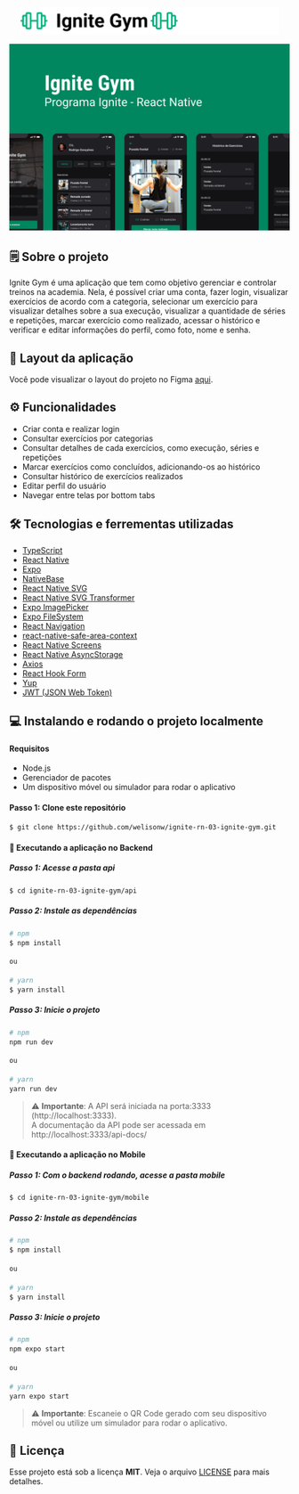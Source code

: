 <p align='center'>
  <img alt="Icon logo" src="./mobile/src/assets/logo-github.png#gh-light-mode-only" width="230px" />
  <img alt="Icon logo" src="./mobile/src/assets/logo.svg#gh-dark-mode-only" width="230px" />
</p>


![image](./mobile/src/assets/cover.png)

## 🗒️ Sobre o projeto
Ignite Gym é uma aplicação que tem como objetivo gerenciar e controlar treinos na academia. Nela, é possível criar uma conta, fazer login, visualizar exercícios de acordo com a categoria, selecionar um exercício para visualizar detalhes sobre a sua execução, visualizar a quantidade de séries e repetições, marcar exercício como realizado, acessar o histórico e verificar e editar informações do perfil, como foto, nome e senha.

## 🎨 Layout da aplicação
Você pode visualizar o layout do projeto no Figma [aqui](https://www.figma.com/file/2eMpDdI2NvVyfBysFripWH/Ignite-Gym-Community?type=design&is-community-duplicate=1&fuid=).

## ⚙️ Funcionalidades
- Criar conta e realizar login
- Consultar exercícios por categorias
- Consultar detalhes de cada exercícios, como execução, séries e repetições
- Marcar exercícios como concluídos, adicionando-os ao histórico
- Consultar histórico de exercícios realizados
- Editar perfil do usuário
- Navegar entre telas por bottom tabs

## 🛠️ Tecnologias e ferrementas utilizadas

- [TypeScript](https://www.typescriptlang.org/)
- [React Native](https://reactnative.dev/)
- [Expo](https://expo.dev/)
- [NativeBase](https://nativebase.io/)
- [React Native SVG](https://github.com/software-mansion/react-native-svg)
- [React Native SVG Transformer](https://www.npmjs.com/package/react-native-svg-transformer)
- [Expo ImagePicker](https://docs.expo.dev/versions/latest/sdk/imagepicker/)
- [Expo FileSystem](https://docs.expo.dev/versions/latest/sdk/filesystem/)
- [React Navigation](https://reactnavigation.org/)
- [react-native-safe-area-context](https://github.com/th3rdwave/react-native-safe-area-context)
- [React Native Screens](https://github.com/software-mansion/react-native-screens)
- [React Native AsyncStorage](https://docs.expo.dev/versions/latest/sdk/async-storage/)
- [Axios](https://axios-http.com/docs/intro)
- [React Hook Form](https://react-hook-form.com/)
- [Yup](https://www.npmjs.com/package/yup)
- [JWT (JSON Web Token)](https://jwt.io/)

## 💻 Instalando e rodando o projeto localmente
#### Requisitos
- Node.js
- Gerenciador de pacotes
- Um dispositivo móvel ou simulador para rodar o aplicativo

#### Passo 1: Clone este repositório
```bash
$ git clone https://github.com/welisonw/ignite-rn-03-ignite-gym.git
```

#### 🚧 Executando a aplicação no Backend

##### Passo 1: Acesse a pasta api
```bash
$ cd ignite-rn-03-ignite-gym/api
```

##### Passo 2: Instale as dependências
```bash
# npm
$ npm install

ou

# yarn
$ yarn install
```

##### Passo 3: Inicie o projeto
```bash
# npm
npm run dev

ou

# yarn
yarn run dev
```

> ⚠️ **Importante**: A API será iniciada na porta:3333 (http://localhost:3333).<br>
>  A documentação da API pode ser acessada em http://localhost:3333/api-docs/


#### 🚧 Executando a aplicação no Mobile

##### Passo 1: Com o backend rodando, acesse a pasta mobile
```bash
$ cd ignite-rn-03-ignite-gym/mobile
```

##### Passo 2: Instale as dependências
```bash
# npm
$ npm install

ou

# yarn
$ yarn install
```

##### Passo 3: Inicie o projeto
```bash
# npm
npm expo start

ou

# yarn
yarn expo start
```

> ⚠️ **Importante**: Escaneie o QR Code gerado com seu dispositivo móvel ou utilize um simulador para rodar o aplicativo.


## 📝 Licença
Esse projeto está sob a licença **MIT**. Veja o arquivo [LICENSE](LICENSE) para mais detalhes.
